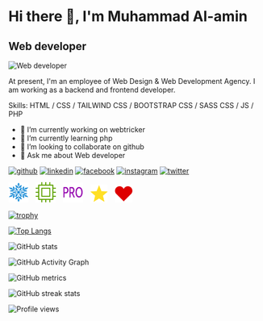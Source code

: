 # Hi there 👋, I'm Muhammad Al-amin 
## Web developer 
![Web developer ](https://images.unsplash.com/photo-1623479322729-28b25c16b011?ixlib=rb-1.2.1&ixid=MnwxMjA3fDB8MHxwaG90by1wYWdlfHx8fGVufDB8fHx8&auto=format&fit=crop&w=1170&q=80)

At present, I'm an employee of Web Design & Web Development Agency. I am working as a backend and frontend developer.

Skills:  HTML / CSS / TAILWIND CSS / BOOTSTRAP CSS / SASS CSS / JS / PHP

- 🔭 I’m currently working on webtricker 
- 🌱 I’m currently learning php 
- 👯 I’m looking to collaborate on github 
- 💬 Ask me about Web developer  


[<img src='https://cdn.jsdelivr.net/npm/simple-icons@3.0.1/icons/github.svg' alt='github' height='40'>](https://github.com/muhammadalamin23)  [<img src='https://cdn.jsdelivr.net/npm/simple-icons@3.0.1/icons/linkedin.svg' alt='linkedin' height='40'>](https://www.linkedin.com/in/muhammad-al-amin-b59653205/)  [<img src='https://cdn.jsdelivr.net/npm/simple-icons@3.0.1/icons/facebook.svg' alt='facebook' height='40'>](https://www.facebook.com/muhammad1254)  [<img src='https://cdn.jsdelivr.net/npm/simple-icons@3.0.1/icons/instagram.svg' alt='instagram' height='40'>](https://www.instagram.com/alamin24034/)  [<img src='https://cdn.jsdelivr.net/npm/simple-icons@3.0.1/icons/twitter.svg' alt='twitter' height='40'>](https://twitter.com/Muhamma06049143)  

<a href='https://archiveprogram.github.com/'><img src='https://raw.githubusercontent.com/acervenky/animated-github-badges/master/assets/acbadge.gif' width='40' height='40'></a> <a href='https://docs.github.com/en/developers'><img src='https://raw.githubusercontent.com/acervenky/animated-github-badges/master/assets/devbadge.gif' width='40' height='40'></a> <a href='https://github.com/pricing'><img src='https://raw.githubusercontent.com/acervenky/animated-github-badges/master/assets/pro.gif' width='40' height='40'></a> <a href='https://stars.github.com/'><img src='https://raw.githubusercontent.com/acervenky/animated-github-badges/master/assets/starbadge.gif' width='35' height='35'></a> <a href='https://docs.github.com/en/github/supporting-the-open-source-community-with-github-sponsors'><img src='https://raw.githubusercontent.com/acervenky/animated-github-badges/master/assets/sponsorbadge.gif' width='35' height='35'></a> 

[![trophy](https://github-profile-trophy.vercel.app/?username=muhammadalamin23)](https://github.com/ryo-ma/github-profile-trophy)

[![Top Langs](https://github-readme-stats.vercel.app/api/top-langs/?username=muhammadalamin23)](https://github.com/anuraghazra/github-readme-stats)

![GitHub stats](https://github-readme-stats.vercel.app/api?username=muhammadalamin23&show_icons=true)  

![GitHub Activity Graph](https://activity-graph.herokuapp.com/graph?username=muhammadalamin23)  

![GitHub metrics](https://metrics.lecoq.io/muhammadalamin23)  

![GitHub streak stats](https://github-readme-streak-stats.herokuapp.com/?user=muhammadalamin23)  

![Profile views](https://gpvc.arturio.dev/muhammadalamin23)  
